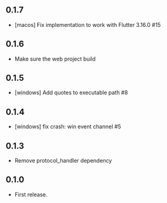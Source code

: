 ## 0.1.7

- [macos] Fix implementation to work with Flutter 3.16.0 #15

## 0.1.6

- Make sure the web project build

## 0.1.5

- [windows] Add quotes to executable path #8

## 0.1.4

- [windows] fix crash: win event channel #5

## 0.1.3

- Remove protocol_handler dependency

## 0.1.0

- First release.

